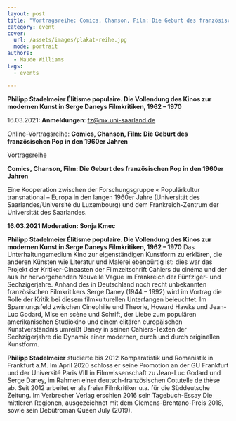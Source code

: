 ```yaml
---
layout: post
title: "Vortragsreihe: Comics, Chanson, Film: Die Geburt des französischen Pop in den 1960er Jahren"
category: event
cover:
  url: /assets/images/plakat-reihe.jpg
  mode: portrait
authors:
  - Maude Williams
tags:
  - events

---
```


**Philipp Stadelmeier Élitisme populaire. Die Vollendung des Kinos zur modernen Kunst in Serge Daneys Filmkritiken, 1962 – 1970**

16.03.2021: **Anmeldungen**: fz@mx.uni-saarland.de

Online-Vortragsreihe: **Comics, Chanson, Film: Die Geburt des französischen Pop in den 1960er Jahren**

<!-- more -->

Vortragsreihe

**Comics, Chanson, Film: Die Geburt des französischen Pop in den 1960er Jahren**

Eine Kooperation zwischen der Forschungsgruppe « Populärkultur transnational – Europa in den langen 1960er Jahre (Universität des Saarlandes/Université du Luxembourg) und dem Frankreich-Zentrum der Universität des Saarlandes.

**16.03.2021 Moderation: Sonja Kmec**

**Philipp Stadelmeier Élitisme populaire. Die Vollendung des Kinos zur modernen Kunst in Serge Daneys Filmkritiken, 1962 – 1970**
Das Unterhaltungsmedium Kino zur eigenständigen Kunstform zu erklären, die anderen Künsten wie Literatur und Malerei ebenbürtig ist: dies war das Projekt der Kritiker-Cineasten der Filmzeitschrift Cahiers du cinéma und der aus ihr hervorgehenden Nouvelle Vague im Frankreich der Fünfziger- und Sechzigerjahre. Anhand des in Deutschland noch recht unbekannten französischen Filmkritikers Serge Daney (1944 – 1992) wird im Vortrag die Rolle der Kritik bei diesem filmkulturellen Unterfangen beleuchtet. Im Spannungsfeld zwischen Cinephilie und Theorie, Howard Hawks und Jean-Luc Godard, Mise en scène und Schrift, der Liebe zum populären amerikanischen Studiokino und einem elitären europäischen Kunstverständnis umreißt Daney in seinen Cahiers-Texten der Sechzigerjahre die Dynamik einer modernen, durch und durch originellen Kunstform.

**Philipp Stadelmeier** studierte bis 2012 Komparatistik und Romanistik in Frankfurt a.M. Im April 2020 schloss er seine Promotion an der GU Frankfurt und der Université Paris VIII in Filmwissenschaft zu Jean-Luc Godard und Serge Daney, im Rahmen einer deutsch-französischen Cotutelle de thèse ab. Seit 2012 arbeitet er als freier Filmkritiker u.a. für die Süddeutsche Zeitung. Im Verbrecher Verlag erschien 2016 sein Tagebuch-Essay Die mittleren Regionen, ausgezeichnet mit dem Clemens-Brentano-Preis 2018, sowie sein Debütroman Queen July (2019).
